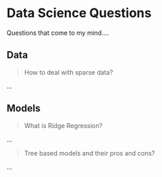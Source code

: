 # Data Science Questions

Questions that come to my mind....

## Data 

>How to deal with sparse data?

...


## Models

>What is Ridge Regression?

...

>Tree based models and their pros and cons?

...
